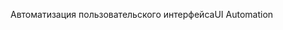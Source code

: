 <span data-ttu-id="81672-101">Автоматизация пользовательского интерфейса</span><span class="sxs-lookup"><span data-stu-id="81672-101">UI Automation</span></span>